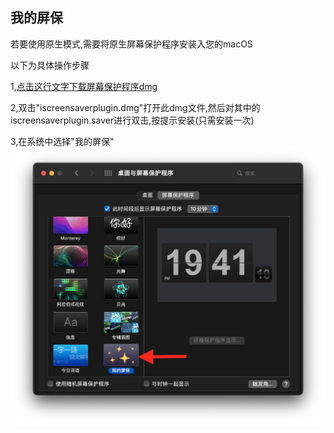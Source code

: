 ## 我的屏保

若要使用原生模式,需要将原生屏幕保护程序安装入您的macOS

以下为具体操作步骤

1,[点击这行文字下载屏幕保护程序dmg](https://macosgame.com/iscreensaver/iscreensaverplugin.dmg)

2,双击"iscreensaverplugin.dmg"打开此dmg文件,然后对其中的iscreensaverplugin.saver进行双击,按提示安装(只需安装一次)

3,在系统中选择"我的屏保"
![](./zhzh.png)

